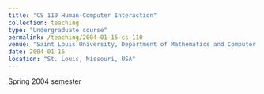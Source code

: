 ```yaml
---
title: "CS 110 Human-Computer Interaction"
collection: teaching
type: "Undergraduate course"
permalink: /teaching/2004-01-15-cs-110
venue: "Saint Louis University, Department of Mathematics and Computer Science"
date: 2004-01-15
location: "St. Louis, Missouri, USA"
---
```


Spring 2004 semester
